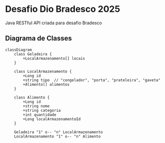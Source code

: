 # Desafio Dio Bradesco 2025
Java RESTful API criada para desafio Bradesco

## Diagrama de Classes

```mermaid
classDiagram
    class Geladeira {
        +LocalArmazenamento[] locais
    }
    
    class LocalArmazenamento {
        +Long id
        +string tipo  // "congelador", "porta", "prateleira", "gaveta"
        +Alimento[] alimentos
    }
    
    class Alimento {
        +Long id
        +string nome
        +string categoria
        +int quantidade
        +Long localArmazenamentoId
    }

    Geladeira "1" o-- "n" LocalArmazenamento
    LocalArmazenamento "1" o-- "n" Alimento
```


